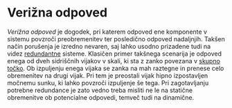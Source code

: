 # Verižna odpoved

_Verižna odpoved_ je dogodek, pri katerem odpoved ene komponente v sistemu
povzroči preobremenitev ter posledično odpoved nadaljnjih. Takšen način
porušenja je izredno nevaren, saj lahko usodno prizadene tudi na videz
[redundantne](/redundanca) sisteme. Klasičen primer takšnega scenarija je
odpoved enega od dveh sidriščnih vijakov v skali, ki sta z zanko povezana v
[skupno točko](/skupna-tocka). Ob izpuljenju enega vijaka se zanka na mah
raztegne in prenese celo obremenitev na drugi vijak. Pri tem je preostali vijak
hipno izpostavljen močnemu sunku, ki lahko povzroči izpuljenje še tega. Pri
zagotavljanju potrebne redundance je zato vedno treba misliti ne le na statične
obremenitve ob potencialne odpovedi, temveč tudi na dinamične.
